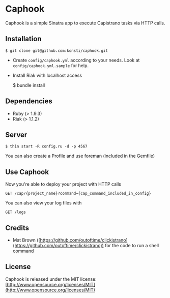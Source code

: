 # Caphook

Caphook is a simple Sinatra app to execute Capistrano tasks via HTTP calls.

## Installation ##

    $ git clone git@github.com:konsti/caphook.git
    
 * Create `config/caphook.yml` according to your needs. Look at `config/caphook.yml.sample` for help.
 * Install Riak with localhost access
 
    $ bundle install

## Dependencies ##

 * Ruby (> 1.9.3)
 * Riak (> 1.1.2)

## Server ##
    $ thin start -R config.ru -d -p 4567
    
You can also create a Profile and use foreman (included in the Gemfile)  
  
## Use Caphook ##
Now you're able to deploy your project with HTTP calls

    GET /cap/{project_name}?command={cap_command_included_in_config}
    
You can also view your log files with
    
    GET /logs

## Credits ##
 * Mat Brown ([https://github.com/outoftime/clickistrano](https://github.com/outoftime/clickistrano)) for the code to run a shell command
 
## License ##
Caphook is released under the MIT license:   
  [http://www.opensource.org/licenses/MIT](http://www.opensource.org/licenses/MIT)